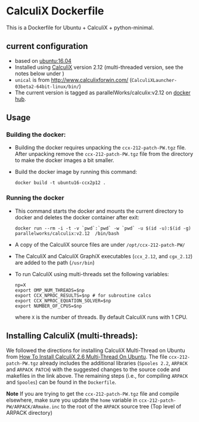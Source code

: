 CalculiX Dockerfile
===================

This is a Dockerfile for Ubuntu + CalculiX + python-minimal.

current configuration
---------------------

-   based on [ubuntu:16.04](https://hub.docker.com/r/library/ubuntu/)
-   Installed using [CalculiX](http://www.calculix.de/) version 2.12 (multi-threaded version, see the notes below under )
-   `unical` is from <http://www.calculixforwin.com/> (`CalculiXLauncher-03beta2-64bit-linux/bin/`)
-   The current version is tagged as parallelWorks/calculix:v2.12 on [docker hub](https://hub.docker.com/r/parallelworks/calculix).

Usage
-----

### Building the docker:

-   Building the docker requires unpacking the `ccx-212-patch-PW.tgz` file. After unpacking remove the `ccx-212-patch-PW.tgz` file from the directory to make the docker images a bit smaller.
-   Build the docker image by running this command:

    ``` example
    docker build -t ubuntu16-ccx2p12 . 
    ```

### Running the docker

-   This command starts the docker and mounts the current directory to docker and deletes the docker container after exit:

    ``` example
    docker run --rm -i -t -v `pwd`:`pwd` -w `pwd` -u $(id -u):$(id -g) parallelworks/calculix:v2.12  /bin/bash 
    ```

-   A copy of the CalculiX source files are under `/opt/ccx-212-patch-PW/`
-   The CalculiX and CalculiX GraphiX executables (`ccx_2.12`, and `cgx_2.12`) are added to the path (`/usr/bin`)
-   To run CalculiX using multi-threads set the following variables:

    ``` example
    np=X
    export OMP_NUM_THREADS=$np
    export CCX_NPROC_RESULTS=$np # for subroutine calcs
    export CCX_NPROC_EQUATION_SOLVER=$np
    export NUMBER_OF_CPUS=$np
    ```

    where `X` is the number of threads. By default CalculiX runs with 1 CPU.

Installing CalculiX (multi-threads):
------------------------------------

We followed the directions for installing CalculiX Multi-Thread on Ubuntu from [How To Install CalculiX 2.6 Multi-Thread On Ubuntu](http://www.libremechanics.com/?q=node/9). The file `ccx-212-patch-PW.tgz` already includes the additional libraries (`Spooles 2.2`, `ARPACK` and `ARPACK PATCH`) with the suggested changes to the source code and makefiles in the link above. The remaining steps (i.e., for compiling `ARPACK` and `Spooles`) can be found in the `Dockerfile`.

**Note** If you are trying to get the `ccx-212-patch-PW.tgz` file and compile elsewhere, make sure you update the `home` variable in `ccx-212-patch-PW/ARPACK/ARmake.inc` to the root of the `ARPACK` source tree (Top level of ARPACK directory)
